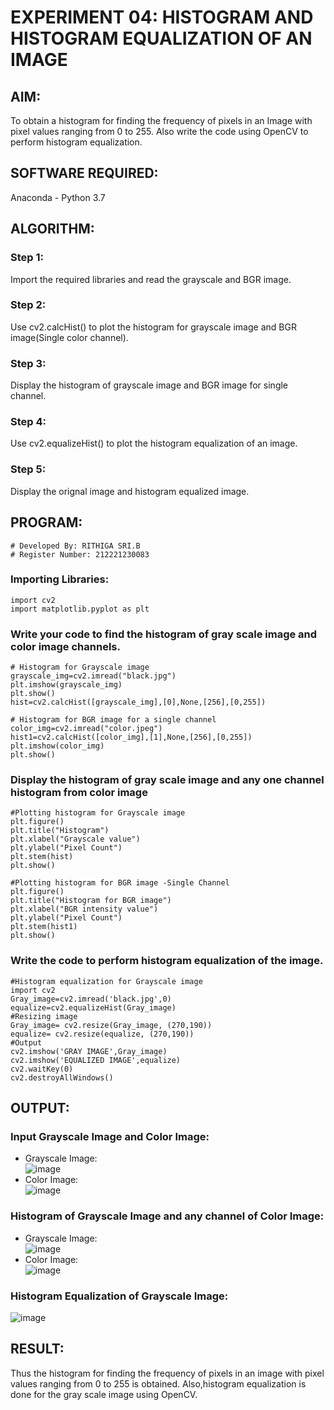 # EXPERIMENT 04: HISTOGRAM AND HISTOGRAM EQUALIZATION OF AN IMAGE
## AIM:
To obtain a histogram for finding the frequency of pixels in an Image with pixel values ranging from 0 to 255. Also write the code using OpenCV to perform histogram equalization.

## SOFTWARE REQUIRED:
Anaconda - Python 3.7

## ALGORITHM:
### Step 1:
Import the required libraries and read the grayscale and BGR image.
### Step 2:
Use cv2.calcHist() to plot the histogram for grayscale image and BGR image(Single color channel).
### Step 3:
Display the histogram of grayscale image and BGR image for single channel.
### Step 4:
Use cv2.equalizeHist() to plot the histogram equalization of an image.
### Step 5:
Display the orignal image and histogram equalized image.
## PROGRAM:
```
# Developed By: RITHIGA SRI.B
# Register Number: 212221230083
```
### Importing Libraries:
```
import cv2
import matplotlib.pyplot as plt
```
### Write your code to find the histogram of gray scale image and color image channels.
```
# Histogram for Grayscale image
grayscale_img=cv2.imread("black.jpg")
plt.imshow(grayscale_img)
plt.show()
hist=cv2.calcHist([grayscale_img],[0],None,[256],[0,255])

# Histogram for BGR image for a single channel
color_img=cv2.imread("color.jpeg")
hist1=cv2.calcHist([color_img],[1],None,[256],[0,255])
plt.imshow(color_img)
plt.show()
```
### Display the histogram of gray scale image and any one channel histogram from color image
```
#Plotting histogram for Grayscale image
plt.figure()
plt.title("Histogram")
plt.xlabel("Grayscale value")
plt.ylabel("Pixel Count")
plt.stem(hist)
plt.show()

#Plotting histogram for BGR image -Single Channel
plt.figure()
plt.title("Histogram for BGR image")
plt.xlabel("BGR intensity value")
plt.ylabel("Pixel Count")
plt.stem(hist1)
plt.show()
```

### Write the code to perform histogram equalization of the image. 
```
#Histogram equalization for Grayscale image
import cv2
Gray_image=cv2.imread('black.jpg',0)
equalize=cv2.equalizeHist(Gray_image)
#Resizing image 
Gray_image= cv2.resize(Gray_image, (270,190))
equalize= cv2.resize(equalize, (270,190))
#Output
cv2.imshow('GRAY IMAGE',Gray_image)
cv2.imshow('EQUALIZED IMAGE',equalize)
cv2.waitKey(0)
cv2.destroyAllWindows()
```
## OUTPUT:
### Input Grayscale Image and Color Image:
* Grayscale Image:  
![image](https://user-images.githubusercontent.com/93427256/229346880-a0db4fa3-4a6a-4eab-ad1f-0f91ae135a62.png)
* Color Image:  
![image](https://user-images.githubusercontent.com/93427256/229346923-6eda3505-c63a-406d-9922-053a768948f7.png)
### Histogram of Grayscale Image and any channel of Color Image:
* Grayscale Image:  
![image](https://user-images.githubusercontent.com/93427256/229346990-e111337f-4cb2-425f-a122-ccff25af9e98.png)
* Color Image:  
![image](https://user-images.githubusercontent.com/93427256/229347009-b17a8778-cb72-4290-a3be-2c8ce193a3df.png)
  
### Histogram Equalization of Grayscale Image:  
![image](https://user-images.githubusercontent.com/93427256/229347067-85fb7c3e-1272-4906-9ce1-16c38ae98f33.png)

## RESULT: 
Thus the histogram for finding the frequency of pixels in an image with pixel values ranging from 0 to 255 is obtained. Also,histogram equalization is done for the gray scale image using OpenCV.
